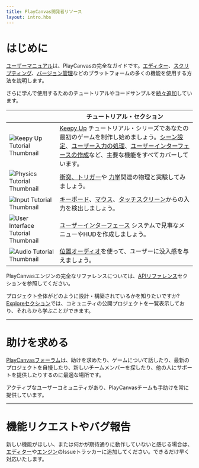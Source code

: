 ```yaml
---
title: PlayCanvas開発者リソース
layout: intro.hbs
---
```


# はじめに

[ユーザーマニュアル][1]は、PlayCanvasの完全なガイドです。[エディター][2]、[スクリプティング][3]、[バージョン管理][4]などのプラットフォームの多くの機能を使用する方法を説明します。

さらに学んで使用するためのチュートリアルやコードサンプルを[続々追加][5]しています。

|   | チュートリアル・セクション   |
|---|---|
| ![Keepy Up Tutorial Thumbnail](/images/user-manual/frontpage/keepy_up_tutorial_thumb.png) | [Keepy Up](/tutorials/keepyup-part-one/) チュートリアル・シリーズであなたの最初のゲームを制作し始めましょう。[シーン設定](/tutorials/keepyup-part-one/)、[ユーザー入力の処理](/tutorials/keepyup-part-four/)、[ユーザーインターフェースの作成](/tutorials/keepyup-part-six/)など、主要な機能をすべてカバーしています。 |
| ![Physics Tutorial Thumbnail](/images/user-manual/frontpage/physics_tutorial_thumb.png) | [衝突、トリガー](/tutorials/collision-and-triggers/)や [力学](/tutorials/Using-forces-on-rigid-bodies/)関連の物理と実験してみましょう。|
| ![Input Tutorial Thumbnail](/images/user-manual/frontpage/input_tutorial_thumb.png) | [キーボード](/tutorials/keyboard-input/)、[マウス](/tutorials/mouse-input/)、[タッチスクリーン](/tutorials/basic-touch-input/)からの入力を検出しましょう。 |
| ![User Interface Tutorial Thumbnail](/images/user-manual/frontpage/ui_tutorial_thumb.png) | [ユーザーインターフェース](/tutorials/ui-elements-buttons/) システムで見事なメニューやHUDを作成しましょう。 |
| ![Audio Tutorial Thumbnail](/images/user-manual/frontpage/audio_tutorial_thumb.png) | [位置オーディオ](/tutorials/basic-audio/)を使って、ユーザーに没入感を与えましょう。 |

PlayCanvasエンジンの完全なリファレンスについては、[APIリファレンス][6]セクションを参照してください。

プロジェクト全体がどのように設計・構築されているかを知りたいですか?[Exploreセクション][7]では、コミュニティの公開プロジェクトを一覧表示しており、それらから学ぶことができます。

---

# 助けを求める

[PlayCanvasフォーラム][8]は、助けを求めたり、ゲームについて話したり、最新のプロジェクトを自慢したり、新しいチームメンバーを探したり、他の人にサポートを提供したりするのに最適な場所です。

アクティブなユーザーコミュニティがあり、PlayCanvasチームも手助けを常に提供しています。

---

# 機能リクエストやバグ報告

新しい機能がほしい、または何かが期待通りに動作していないと感じる場合は、[エディター][9]や[エンジン][10]のIssueトラッカーに追加してください。できるだけ早く対応いたします。

[1]: /user-manual
[2]: /user-manual/designer/
[3]: /user-manual/scripting/
[4]: /user-manual/version-control/
[5]: /tutorials/
[6]: /api/
[7]: https://playcanvas.com/explore/plays
[8]: https://forum.playcanvas.com/
[9]: https://github.com/playcanvas/editor/issues
[10]: https://github.com/playcanvas/engine/issues

